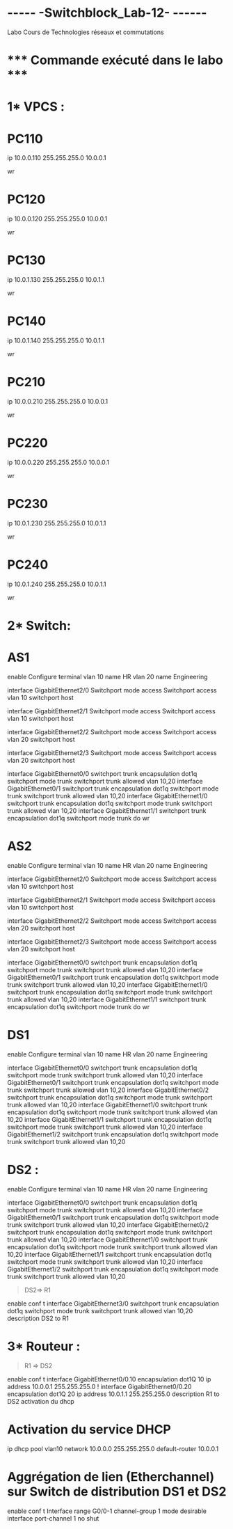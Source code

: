 # -----   -Switchblock_Lab-12-   ------
Labo Cours de Technologies réseaux et commutations

# *** Commande exécuté dans le labo ***

# 1* VPCS :

# PC110
ip 10.0.0.110 255.255.255.0 10.0.0.1

wr

# PC120
ip 10.0.0.120 255.255.255.0 10.0.0.1

wr

# PC130
ip 10.0.1.130 255.255.255.0 10.0.1.1

wr

# PC140
ip 10.0.1.140 255.255.255.0 10.0.1.1

wr

# PC210
ip 10.0.0.210 255.255.255.0 10.0.0.1

wr

# PC220
ip 10.0.0.220 255.255.255.0 10.0.0.1

wr

# PC230
ip 10.0.1.230 255.255.255.0 10.0.1.1

wr

# PC240
ip 10.0.1.240 255.255.255.0 10.0.1.1

wr

# 2* Switch:

# AS1

enable 
Configure terminal
vlan 10
name HR
vlan 20
name Engineering

interface GigabitEthernet2/0
Switchport mode access
Switchport access vlan 10
switchport host

interface GigabitEthernet2/1
Switchport mode access
Switchport access vlan 10
switchport host

interface GigabitEthernet2/2
Switchport mode access
Switchport access vlan 20
switchport host

interface GigabitEthernet2/3
Switchport mode access
Switchport access vlan 20
switchport host

interface GigabitEthernet0/0
    switchport trunk encapsulation dot1q
 switchport mode trunk
 switchport trunk allowed vlan 10,20
 interface GigabitEthernet0/1
    switchport trunk encapsulation dot1q
 switchport mode trunk
  switchport trunk allowed vlan 10,20
 interface GigabitEthernet1/0
    switchport trunk encapsulation dot1q
 switchport mode trunk
 switchport trunk allowed vlan 10,20
 interface GigabitEthernet1/1
    switchport trunk encapsulation dot1q
 switchport mode trunk
do wr

# AS2

enable 
Configure terminal
vlan 10
name HR
vlan 20
name Engineering

interface GigabitEthernet2/0
Switchport mode access
Switchport access vlan 10
switchport host

interface GigabitEthernet2/1
Switchport mode access
Switchport access vlan 10
switchport host

interface GigabitEthernet2/2
Switchport mode access
Switchport access vlan 20
switchport host

interface GigabitEthernet2/3
Switchport mode access
Switchport access vlan 20
switchport host

interface GigabitEthernet0/0
    switchport trunk encapsulation dot1q
 switchport mode trunk
 switchport trunk allowed vlan 10,20
 interface GigabitEthernet0/1
    switchport trunk encapsulation dot1q
 switchport mode trunk
  switchport trunk allowed vlan 10,20
 interface GigabitEthernet1/0
    switchport trunk encapsulation dot1q
 switchport mode trunk
 switchport trunk allowed vlan 10,20
 interface GigabitEthernet1/1
    switchport trunk encapsulation dot1q
 switchport mode trunk
 do wr
 
# DS1
 
enable 
Configure terminal
vlan 10
name HR
vlan 20
name Engineering

 interface GigabitEthernet0/0
    switchport trunk encapsulation dot1q
 switchport mode trunk
 switchport trunk allowed vlan 10,20
 interface GigabitEthernet0/1
    switchport trunk encapsulation dot1q
 switchport mode trunk
 switchport trunk allowed vlan 10,20
 interface GigabitEthernet0/2
    switchport trunk encapsulation dot1q
 switchport mode trunk
 switchport trunk allowed vlan 10,20
 interface GigabitEthernet1/0
    switchport trunk encapsulation dot1q
 switchport mode trunk
 switchport trunk allowed vlan 10,20
 interface GigabitEthernet1/1
    switchport trunk encapsulation dot1q
 switchport mode trunk
 switchport trunk allowed vlan 10,20
 interface GigabitEthernet1/2
    switchport trunk encapsulation dot1q
 switchport mode trunk
 switchport trunk allowed vlan 10,20

# DS2 :

enable 
Configure terminal
vlan 10
name HR
vlan 20
name Engineering
 
 interface GigabitEthernet0/0
    switchport trunk encapsulation dot1q
 switchport mode trunk
 switchport trunk allowed vlan 10,20
 interface GigabitEthernet0/1
    switchport trunk encapsulation dot1q
 switchport mode trunk
 switchport trunk allowed vlan 10,20
 interface GigabitEthernet0/2
    switchport trunk encapsulation dot1q
 switchport mode trunk
 switchport trunk allowed vlan 10,20
 interface GigabitEthernet1/0
    switchport trunk encapsulation dot1q
 switchport mode trunk
 switchport trunk allowed vlan 10,20
 interface GigabitEthernet1/1
    switchport trunk encapsulation dot1q
 switchport mode trunk
 switchport trunk allowed vlan 10,20
 interface GigabitEthernet1/2
    switchport trunk encapsulation dot1q
 switchport mode trunk
 switchport trunk allowed vlan 10,20
 
> DS2=> R1

enable
conf t
interface GigabitEthernet3/0
switchport trunk encapsulation dot1q
switchport mode trunk
switchport trunk allowed vlan 10,20
description DS2 to R1
 
# 3* Routeur :

> R1 => DS2

enable
conf t
interface GigabitEthernet0/0.10
encapsulation dot1Q 10
ip address 10.0.0.1 255.255.255.0
!
interface GigabitEthernet0/0.20
encapsulation dot1Q 20
ip address 10.0.1.1 255.255.255.0
description R1 to DS2
activation du dhcp
 
# Activation du service DHCP

ip dhcp pool vlan10
network 10.0.0.0 255.255.255.0
default-router 10.0.0.1

# Aggrégation de lien (Etherchannel) sur Switch de distribution DS1 et DS2

enable
conf t
Interface range  G0/0-1
channel-group 1 mode desirable
interface port-channel 1
no shut

